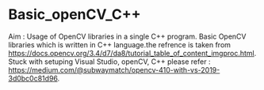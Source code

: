 # Basic_openCV_C++
Aim : Usage of OpenCV libraries in a single C++ program.
Basic OpenCV libraries which is written in C++ language.the refrence is taken from https://docs.opencv.org/3.4/d7/da8/tutorial_table_of_content_imgproc.html.
Stuck with setuping Visual Studio, openCV, C++ please refer : 
https://medium.com/@subwaymatch/opencv-410-with-vs-2019-3d0bc0c81d96.
